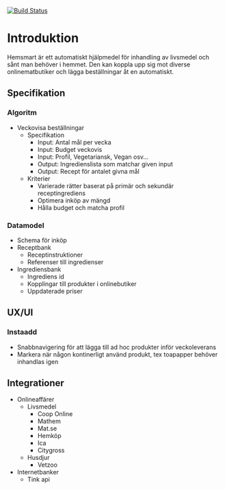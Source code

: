 [![Build Status](https://travis-ci.com/1313/hemsmart.svg?branch=master)](https://travis-ci.com/1313/hemsmart)

# Introduktion

Hemsmart är ett automatiskt hjälpmedel för inhandling av livsmedel och sånt man behöver i hemmet. Den kan koppla upp sig mot diverse onlinematbutiker och lägga beställningar åt en automatiskt.

## Specifikation

### Algoritm

- Veckovisa beställningar
  - Specifikation
    - Input: Antal mål per vecka
    - Input: Budget veckovis
    - Input: Profil, Vegetariansk, Vegan osv...
    - Output: Ingredienslista som matchar given input
    - Output: Recept för antalet givna mål
  - Kriterier
    - Varierade rätter baserat på primär och sekundär receptingrediens
    - Optimera inköp av mängd
    - Hålla budget och matcha profil

### Datamodel

- Schema för inköp
- Receptbank
  - Receptinstruktioner
  - Referenser till ingredienser
- Ingrediensbank
  - Ingrediens id
  - Kopplingar till produkter i onlinebutiker
  - Uppdaterade priser

## UX/UI

### Instaadd

- Snabbnavigering för att lägga till ad hoc produkter inför veckoleverans
- Markera när någon kontinerligt använd produkt, tex toapapper behöver inhandlas igen

## Integrationer

- Onlineaffärer
  - Livsmedel
    - Coop Online
    - Mathem
    - Mat.se
    - Hemköp
    - Ica
    - Citygross
  - Husdjur
    - Vetzoo
- Internetbanker
  - Tink api
